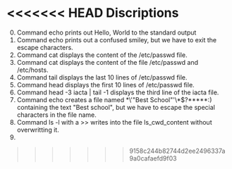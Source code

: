<<<<<<< HEAD
Discriptions
=======
0. Command echo prints out Hello, World to the standard output
1. Command echo prints out a confused smiley, but we have to exit the escape characters.
2. Command cat displays the content of the /etc/passwd file.
3. Command cat displays the content of the file /etc/passwd and /etc/hosts.
4. Command tail displays the last 10 lines of /etc/passwd file.
5. Command head displays the first 10 lines of /etc/passwd file.
6. Command head -3 iacta | tail -1 displays the third line of the iacta file.
7. Command echo creates a file named \*\\'"Best School"\'\\*$\?\*\*\*\*\*:) containing the text "Best school", but we have to escape the special characters in the file name.
8. Command ls -l with a >> writes into the file ls_cwd_content without overwritting it.
9. 
>>>>>>> 9158c244b82744d2ee2496337a9a0cafaefd9f03
